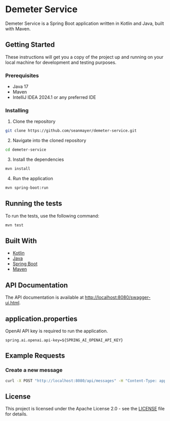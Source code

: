 # Demeter Service

Demeter Service is a Spring Boot application written in Kotlin and Java, built with Maven.

## Getting Started

These instructions will get you a copy of the project up and running on your local machine for development and testing purposes.

### Prerequisites

- Java 17
- Maven
- IntelliJ IDEA 2024.1 or any preferred IDE

### Installing

1. Clone the repository
```bash
git clone https://github.com/seanmayer/demeter-service.git
```
2. Navigate into the cloned repository
```bash
cd demeter-service
```
3. Install the dependencies
```bash
mvn install
```
4. Run the application
```bash
mvn spring-boot:run
```

## Running the tests

To run the tests, use the following command:

```bash
mvn test
```

## Built With

- [Kotlin](https://kotlinlang.org/)
- [Java](https://www.java.com/)
- [Spring Boot](https://spring.io/projects/spring-boot)
- [Maven](https://maven.apache.org/)

## API Documentation

The API documentation is available at [http://localhost:8080/swagger-ui.html](http://localhost:8080/swagger-ui.html).

## application.properties

OpenAI API key is required to run the application.
 
`spring.ai.openai.api-key=${SPRING_AI_OPENAI_API_KEY}`

## Example Requests

### Create a new message

```bash
curl -X POST "http://localhost:8080/api/messages" -H "Content-Type: application/json" -d '{"id": "123", "content": "This is a new message"}'
```
## License

This project is licensed under the Apache License 2.0 - see the [LICENSE](LICENSE) file for details.
